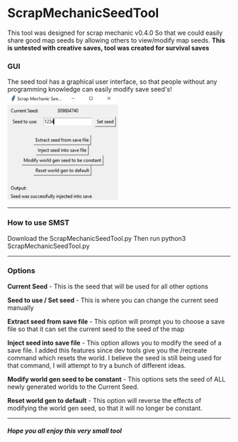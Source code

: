 # ScrapMechanicSeedTool

This tool was designed for scrap mechanic v0.4.0
So that we could easily share good map seeds by allowing others to view/modify map seeds.
**This is untested with creative saves, tool was created for survival saves**

### GUI
The seed tool has a graphical user interface, so that people without any programming knowledge can easily modify save seed's!
![GUI](https://github.com/fxmorin/ScrapMechanicSeedTool/blob/master/img/GUI.PNG)

---

### How to use SMST

Download the ScrapMechanicSeedTool.py
Then run python3 ScrapMechanicSeedTool.py

---

### Options

**Current Seed** - This is the seed that will be used for all other options

**Seed to use / Set seed** - This is where you can change the current seed manually

**Extract seed from save file** - This option will prompt you to choose a save file so that it can set the current seed to the seed of the map

**Inject seed into save file** - This option allows you to modify the seed of a save file. I added this features since dev tools give you the /recreate command which resets the world. I believe the seed is still being used for that command, I will attempt to try a bunch of different ideas.

**Modify world gen seed to be constant** - This options sets the seed of ALL newly generated worlds to the Current Seed.

**Reset world gen to default** - This option will reverse the effects of modifying the world gen seed, so that it will no longer be constant.

---

##### Hope you all enjoy this very small tool
